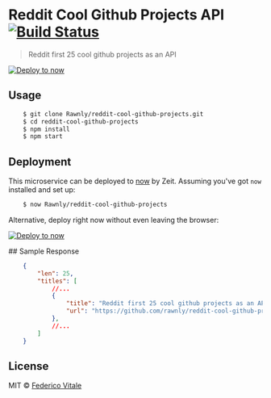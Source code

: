 # Reddit Cool Github Projects API [![Build Status](https://travis-ci.org/Rawnly/reddit-cool-github-projects.svg?branch=master)](https://travis-ci.org/Rawnly/reddit-cool-github-projects)

> Reddit first 25 cool github projects as an API

[![Deploy to now](https://deploy.now.sh/static/button.svg)](https://deploy.now.sh/?repo=https://github.com/Rawnly/reddit-cool-github-projects)


## Usage

```bash
	$ git clone Rawnly/reddit-cool-github-projects.git
	$ cd reddit-cool-github-projects
	$ npm install
	$ npm start
```



## Deployment

This microservice can be deployed to [now](https://zeit.co/now) by Zeit.
Assuming you've got `now` installed and set up:

```bash
	$ now Rawnly/reddit-cool-github-projects
```

Alternative, deploy right now without even leaving the browser:

[![Deploy to now](https://deploy.now.sh/static/button.svg)](https://deploy.now.sh/?repo=https://github.com/Rawnly/reddit-cool-github-projects)

## Sample Response
```json
	{
		"len": 25,
		"titles": [
			//...
			{
				"title": "Reddit first 25 cool github projects as an API.",
				"url": "https://github.com/rawnly/reddit-cool-github-projects"
			},
			//...
		]
	}
```

## License
MIT © [Federico Vitale](http://federicovitale.me)
